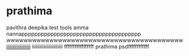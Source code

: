# prathima
pavithra
deepika
test tools
amma
nannappppppppppppppppppppppppppppppppppppp
wwwwwwwwwwwwwwwwwwwwwwwwwwwwwwwwwwwwwwwww
jjjjjjjjjjjjjjjjjjj
iiiiiiiiiiiiiiiiiiiiiiii
fffffffffffffffff
prathima
psdffffffffffff
